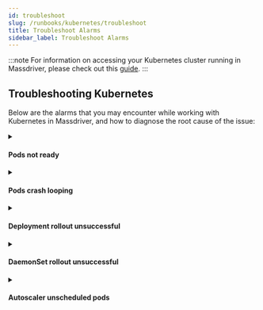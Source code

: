 ```yaml
---
id: troubleshoot
slug: /runbooks/kubernetes/troubleshoot
title: Troubleshoot Alarms
sidebar_label: Troubleshoot Alarms
---
```


:::note
For information on accessing your Kubernetes cluster running in Massdriver, please check out this [guide](./01-access.md).
:::

## Troubleshooting Kubernetes

Below are the alarms that you may encounter while working with Kubernetes in Massdriver, and how to diagnose the root cause of the issue:

<details>
<summary><h4>Pods not ready</h4></summary>

### Alarm description

`Pods not ready` alarms when one of the pods in your cluster is not ready.

### Diagnosis

To diagnose the issue, you can run the following command:

```bash
kubectl get pods -A                            # Lists all pods in all namespaces
kubectl describe pod <pod-name> -n <namespace> # Describes the pod in detail
```

In the describe output, look at the following sections for clues:

- **Status**: Check if the pod is in the `Running`, `Pending`, `CrashLoopBackOff`, or other state.
- **Conditions**: Look for any conditions that are not `True`, such as `Ready`, `Initialized`, `ContainersReady`, etc.
- **Containers**: Check if the container is in the `Running`, `Terminated`, or `Waiting` state. Look at the `Restart Count` and `Last State` for more information.
- **Events**: Look at the events section for any error messages or warnings.

</details>

<details>
<summary><h4>Pods crash looping</h4></summary>

### Alarm description

`Pods crash looping` alarms when a pod enters a `CrashLoopBackOff` state. This state indicates that the pod is crashing and restarting repeatedly.

### Diagnosis

To diagnose the issue, you can run the following command:

```bash
kubectl get pods -A                     # Lists all pods in all namespaces
kubectl logs <pod-name> -n <namespace>  # Displays the logs of the pod
```

In the logs, look for any error messages or warnings that might indicate why the pod is crashing.

</details>

<details>
<summary><h4>Deployment rollout unsuccessful</h4></summary>

### Alarm description

`Deployment rollout unsuccessful` alarms when a deployment has not been successfully rolled out.

### Diagnosis

To diagnose the issue, you can run the following command:

```bash
kubectl get deployments -A                     # Lists all deployments in all namespaces
kubectl describe deployment <deployment-name>  # Describes the deployment in detail
```

In the describe output, look at the following sections for clues:

- **Replicas**: Check here to ensure that the numbers for `desired`, `updated`, `total`, and `available` match. If any of them do not match, it indicates that the rollout is incomplete or there were issues with the deployment. If you see any `unavailable`, it means that the desired replicas are not running or accessible, possibly due to pod failures or scheduling problems.
- **Conditions**: Look here to verify that `Progressing` is `True` and set to `NewReplicaSetAvailable`, and that `Available` is `True` and set to `MinimumReplicasAvailable`. If these conditions are not met, it suggests the deployment is stuck or failing to roll out properly.
- **StrategyType**: Verify the deployment strategy to ensure proper configuration. Misconfigurations here could cause delays or failures in the rollout process.
- **NewReplicaSet**: Check here to ensure it's creating the proper number of replicas.
- **Events**: Review this section for any error messages or warnings.

</details>

<details>
<summary><h4>DaemonSet rollout unsuccessful</h4></summary>

### Alarm description

`DaemonSet rollout unsuccessful` alarms when a daemonset has not been successfully rolled out.

### Diagnosis

To diagnose the issue, you can run the following command:

```bash
kubectl get daemonset -A                     # Lists all daemonsets in all namespaces
kubectl describe daemonset <daemonset-name>  # Describes the daemonset in detail
```

In the describe output, look at the following sections for clues:

- **Desired Number of Nodes** and **Current Number of Nodes**: Verify these fields match. If they don't match, the daemonset is not scheduled on all nodes.
- **Number of Nodes Scheduled with Up-to-date pods** and **Desired Number of Nodes Scheduled**: Verify these fields match. If they don't match, it means some nodes are running outdated pods.
- **Pod Status**: Check here for pod states: `# Running / # Waiting / # Succeeded / # Failed`. This indicates potential issues with rollout.
- **Events**: Review this section for any error messages or warnings.
- **Node-Selectors** and **Tolerations**: Review this section for node placement configurations. Misconfigurations here could prevent the daemonset from being scheduled on certain nodes.

</details>

<details>
<summary><h4>Autoscaler unscheduled pods</h4></summary>

### Alarm description

`Autoscaler unscheduled pods` alarms when the autoscaler is unable to schedule pods (cannot be placed) and the autoscaler is unable to resolve the issue.

### Diagnosis

To diagnose the issue, you can run the following command:

```bash
kubectl get pods -A                             # Lists all pods in all namespaces
kubectl describe pod <pod-name> -n <namespace>  # Describes the pod in detail
```

In the describe output, look at the following sections for clues:

- **Status**: Ensure the pod is in a `Running` state. If it's in a `Pending` state, it means the pod is not scheduled.
- **Conditions**: Look for any conditions that are not `True`, such as `Ready`, `Initialized`, `ContainersReady`, etc.
- **Node-Selectors** and **Tolerations**: Check if the pod has node selectors or tolerations that prevent it from being scheduled on any node.
- **Requests**: Check if the pod requests are too high for the available resources in the cluster.
- **Events**: Look at the events section for any error messages or warnings.

</details>

